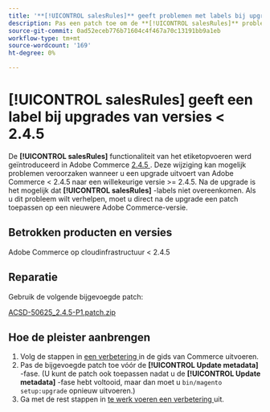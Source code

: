 ```yaml
---
title: '**[!UICONTROL salesRules]** geeft problemen met labels bij upgrades vanaf versies < 2.4.5'
description: Pas een patch toe om de **[!UICONTROL salesRules]** problemen op te lossen wanneer u een upgrade uitvoert vanaf Adobe Commerce-versies < 2.4.5.
source-git-commit: 0ad52eceb776b71604c4f467a70c13191bb9a1eb
workflow-type: tm+mt
source-wordcount: '169'
ht-degree: 0%

---
```


# **[!UICONTROL salesRules]** geeft een label bij upgrades van versies &lt; 2.4.5

De **[!UICONTROL salesRules]** functionaliteit van het etiketopvoeren werd geïntroduceerd in Adobe Commerce [ 2.4.5 ](/docs/commerce-operations/release/notes/adobe-commerce/2-4-5.html). Deze wijziging kan mogelijk problemen veroorzaken wanneer u een upgrade uitvoert van Adobe Commerce &lt; 2.4.5 naar een willekeurige versie >= 2.4.5. Na de upgrade is het mogelijk dat **[!UICONTROL salesRules]** -labels niet overeenkomen. Als u dit probleem wilt verhelpen, moet u direct na de upgrade een patch toepassen op een nieuwere Adobe Commerce-versie.

## Betrokken producten en versies

Adobe Commerce op cloudinfrastructuur &lt; 2.4.5

## Reparatie

Gebruik de volgende bijgevoegde patch:

[ACSD-50625_2.4.5-P1.patch.zip](assets/ACSD-50625_2.4.5-p1.patch.zip)

## Hoe de pleister aanbrengen

1. Volg de stappen in [ een verbetering ](https://experienceleague.adobe.com/docs/commerce-operations/upgrade-guide/implementation/perform-upgrade.html) in de gids van Commerce uitvoeren.
1. Pas de bijgevoegde patch toe vóór de **[!UICONTROL Update metadata]** -fase.
(U kunt de patch ook toepassen nadat u de **[!UICONTROL Update metadata]** -fase hebt voltooid, maar dan moet u `bin/magento setup:upgrade` opnieuw uitvoeren.)
1. Ga met de rest stappen in [ te werk voeren een verbetering ](https://experienceleague.adobe.com/docs/commerce-operations/upgrade-guide/implementation/perform-upgrade.html) uit.
